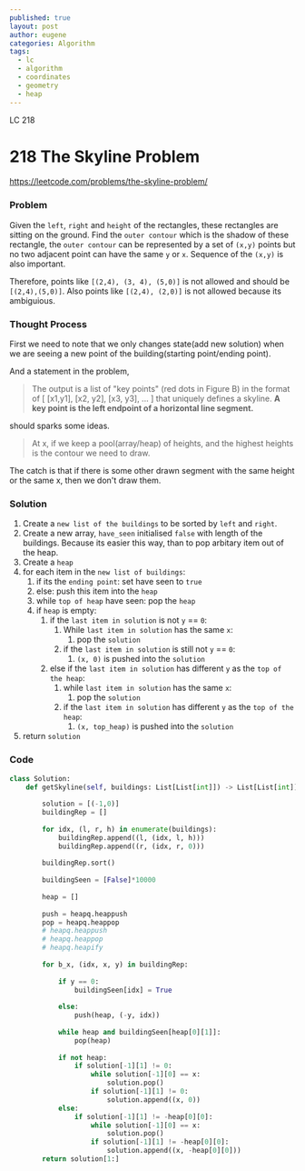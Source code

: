 ```yaml
---
published: true
layout: post
author: eugene
categories: Algorithm
tags:
  - lc
  - algorithm
  - coordinates
  - geometry
  - heap
---
```

LC 218

# 218 The Skyline Problem

https://leetcode.com/problems/the-skyline-problem/

### Problem

Given the `left`, `right` and `height` of the rectangles, these rectangles are sitting on the ground. Find the `outer contour` which is the shadow of these rectangle, the `outer contour` can be represented by a set of `(x,y)` points but no two adjacent point can have the same `y` or `x`. Sequence of the `(x,y)` is also important. 

Therefore, points like `[(2,4), (3, 4), (5,0)]` is not allowed and should be `[(2,4),(5,0)]`. Also points like `[(2,4), (2,0)]` is not allowed because its ambiguious.

### Thought Process

First we need to note that we only changes state(add new solution) when we are seeing a new point of the building(starting point/ending point).

And a statement in the problem, 

> The output is a list of "key points" (red dots in Figure B) in the format of [ [x1,y1], [x2, y2], [x3, y3], ... ] that uniquely defines a skyline. **A key point is the left endpoint of a horizontal line segment.**

should sparks some ideas.

> At x, if we keep a pool(array/heap) of heights, and the highest heights is the contour we need to draw.

The catch is that if there is some other drawn segment with the same height or the same x, then we don't draw them.

### Solution

1. Create a `new list of the buildings` to be sorted by `left` and `right`.
2. Create a new array, `have_seen` initialised `false` with length of the buildings. Because its easier this way, than to pop arbitary item out of the heap.
3. Create a `heap`
4. for each item in the `new list of buildings`:
	1. if its the `ending point`: set have seen to `true`
    2. else: push this item into the `heap`
    3. while `top of heap` have seen: pop the `heap`
    4. if `heap` is empty:
    	 1. if the `last item in solution` is not `y` == `0`:
        	 1. While `last item in solution` has the same `x`:
            	 1. pop the `solution`
             2. if the `last item in solution` is still not `y` == `0`:
            	 1. `(x, 0)` is pushed into the `solution`
         2. else if the `last item in solution` has different `y` as the `top of the heap`:
			 1. while `last item in solution` has the same `x`:
             	 1. pop the `solution`
             2. if the `last item in solution` has different `y` as the `top of the heap`:
            	 1. `(x, top_heap)` is pushed into the `solution`
5. return `solution`

### Code

```python
class Solution:
    def getSkyline(self, buildings: List[List[int]]) -> List[List[int]]:
        
        solution = [(-1,0)]
        buildingRep = []
        
        for idx, (l, r, h) in enumerate(buildings):
            buildingRep.append((l, (idx, l, h)))
            buildingRep.append((r, (idx, r, 0)))
        
        buildingRep.sort()
        
        buildingSeen = [False]*10000
        
        heap = []
        
        push = heapq.heappush
        pop = heapq.heappop
        # heapq.heappush
        # heapq.heappop
        # heapq.heapify
        
        for b_x, (idx, x, y) in buildingRep:
            
            if y == 0:
                buildingSeen[idx] = True
                
            else:
                push(heap, (-y, idx))
            
            while heap and buildingSeen[heap[0][1]]:
                pop(heap)
            
            if not heap:
                if solution[-1][1] != 0:
                    while solution[-1][0] == x:
                        solution.pop()
                    if solution[-1][1] != 0:
                        solution.append((x, 0))
            else:
                if solution[-1][1] != -heap[0][0]:
                    while solution[-1][0] == x:
                        solution.pop()
                    if solution[-1][1] != -heap[0][0]:
                        solution.append((x, -heap[0][0]))
        return solution[1:]
```
